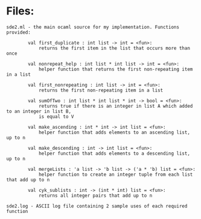 
# Files:
    sde2.ml - the main ocaml source for my implementation. Functions provided:
    
            val first_duplicate : int list -> int = <fun>:
                returns the first item in the list that occurs more than once

            val nonrepeat_help : int list * int list -> int = <fun>:
                helper function that returns the first non-repeating item in a list
            
            val first_nonrepeating : int list -> int = <fun>:
                returns the first non-repeating item in a list
            
            val sumOfTwo : int list * int list * int -> bool = <fun>:
                returns true if there is an integer in list A which added to an integer in list B,
                is equal to V
            
            val make_ascending : int * int -> int list = <fun>:
                helper function that adds elements to an ascending list, up to n
            
            val make_descending : int -> int list = <fun>:
                helper function that adds elements to a descending list, up to n
            
            val mergeLists : 'a list -> 'b list -> ('a * 'b) list = <fun>:
                helper function to create an integer tuple from each list that add up to n
            
            val cyk_sublists : int -> (int * int) list = <fun>:
                returns all integer pairs that add up to n

    sde2.log - ASCII log file containing 2 sample uses of each required function
